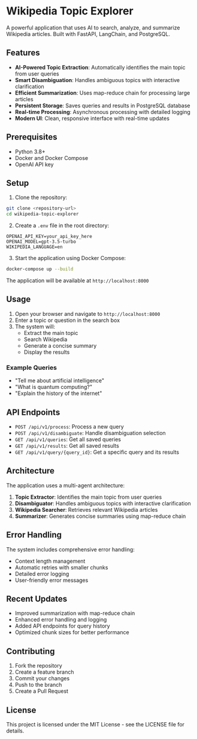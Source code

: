 # Wikipedia Topic Explorer

A powerful application that uses AI to search, analyze, and summarize Wikipedia articles. Built with FastAPI, LangChain, and PostgreSQL.

## Features

- **AI-Powered Topic Extraction**: Automatically identifies the main topic from user queries
- **Smart Disambiguation**: Handles ambiguous topics with interactive clarification
- **Efficient Summarization**: Uses map-reduce chain for processing large articles
- **Persistent Storage**: Saves queries and results in PostgreSQL database
- **Real-time Processing**: Asynchronous processing with detailed logging
- **Modern UI**: Clean, responsive interface with real-time updates

## Prerequisites

- Python 3.8+
- Docker and Docker Compose
- OpenAI API key

## Setup

1. Clone the repository:
```bash
git clone <repository-url>
cd wikipedia-topic-explorer
```

2. Create a `.env` file in the root directory:
```env
OPENAI_API_KEY=your_api_key_here
OPENAI_MODEL=gpt-3.5-turbo
WIKIPEDIA_LANGUAGE=en
```

3. Start the application using Docker Compose:
```bash
docker-compose up --build
```

The application will be available at `http://localhost:8000`

## Usage

1. Open your browser and navigate to `http://localhost:8000`
2. Enter a topic or question in the search box
3. The system will:
   - Extract the main topic
   - Search Wikipedia
   - Generate a concise summary
   - Display the results

### Example Queries

- "Tell me about artificial intelligence"
- "What is quantum computing?"
- "Explain the history of the internet"

## API Endpoints

- `POST /api/v1/process`: Process a new query
- `POST /api/v1/disambiguate`: Handle disambiguation selection
- `GET /api/v1/queries`: Get all saved queries
- `GET /api/v1/results`: Get all saved results
- `GET /api/v1/query/{query_id}`: Get a specific query and its results

## Architecture

The application uses a multi-agent architecture:

1. **Topic Extractor**: Identifies the main topic from user queries
2. **Disambiguator**: Handles ambiguous topics with interactive clarification
3. **Wikipedia Searcher**: Retrieves relevant Wikipedia articles
4. **Summarizer**: Generates concise summaries using map-reduce chain

## Error Handling

The system includes comprehensive error handling:
- Context length management
- Automatic retries with smaller chunks
- Detailed error logging
- User-friendly error messages

## Recent Updates

- Improved summarization with map-reduce chain
- Enhanced error handling and logging
- Added API endpoints for query history
- Optimized chunk sizes for better performance

## Contributing

1. Fork the repository
2. Create a feature branch
3. Commit your changes
4. Push to the branch
5. Create a Pull Request

## License

This project is licensed under the MIT License - see the LICENSE file for details. 